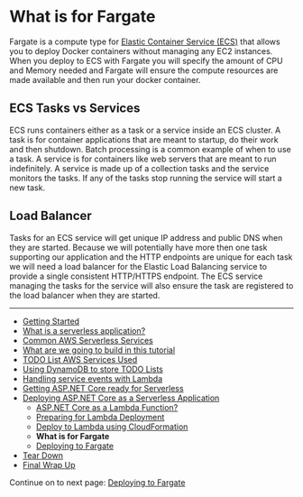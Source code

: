 # What is for Fargate

Fargate is a compute type for [Elastic Container Service (ECS)](https://docs.aws.amazon.com/ecs/?id=docs_gateway) that allows you to deploy Docker containers without
managing any EC2 instances. When you deploy to ECS with Fargate you will specify the amount of CPU and Memory needed
and Fargate will ensure the compute resources are made available and then run your docker container.


## ECS Tasks vs Services

ECS runs containers either as a task or a service inside an ECS cluster. A task is for container applications that are meant to startup, do 
their work and then shutdown. Batch processing is a common example of when to use a task. A service is for 
containers like web servers that are meant to run indefinitely. A service is made up of a collection tasks and 
the service monitors the tasks. If any of the tasks stop running the service will start a new task.

## Load Balancer

Tasks for an ECS service will get unique IP address and public DNS when they are started. Because we will potentially have
more then one task supporting our application and the HTTP endpoints are unique for each task we will need
a load balancer for the Elastic Load Balancing service to provide a single consistent HTTP/HTTPS endpoint.
The ECS service managing the tasks for the service will also ensure the task are registered to the load balancer
when they are started.

<!-- Generated Navigation -->
---

* [Getting Started](../GettingStarted.md)
* [What is a serverless application?](../WhatIsServerless.md)
* [Common AWS Serverless Services](../CommonServerlessServices.md)
* [What are we going to build in this tutorial](../WhatAreWeBuilding.md)
* [TODO List AWS Services Used](../TODOListServices.md)
* [Using DynamoDB to store TODO Lists](../DynamoDBModule/WhatIsDynamoDB.md)
* [Handling service events with Lambda](../StreamProcessing/ServiceEvents.md)
* [Getting ASP.NET Core ready for Serverless](../ASP.NETCoreFrontend/TheFrontend.md)
* [Deploying ASP.NET Core as a Serverless Application](../DeployingFrontend/DeployingFrontend.md)
  * [ASP.NET Core as a Lambda Function?](../DeployingFrontend/AspNetCoreAsLambda.md)
  * [Preparing for Lambda Deployment](../DeployingFrontend/LambdaPrepare.md)
  * [Deploy to Lambda using CloudFormation](../DeployingFrontend/LambdaDeploy.md)
  * **What is for Fargate**
  * [Deploying to Fargate](../DeployingFrontend/FargateDeploy.md)
* [Tear Down](../TearDown.md)
* [Final Wrap Up](../FinalWrapup.md)

Continue on to next page: [Deploying to Fargate](../DeployingFrontend/FargateDeploy.md)

